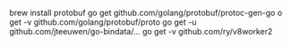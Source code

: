 brew install protobuf
go get github.com/golang/protobuf/protoc-gen-go
o get -v github.com/golang/protobuf/proto
go get -u github.com/jteeuwen/go-bindata/...
go get -v github.com/ry/v8worker2
